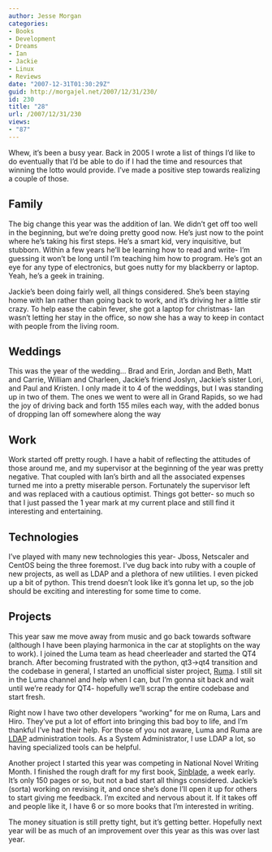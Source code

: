 ```yaml
---
author: Jesse Morgan
categories:
- Books
- Development
- Dreams
- Ian
- Jackie
- Linux
- Reviews
date: "2007-12-31T01:30:29Z"
guid: http://morgajel.net/2007/12/31/230/
id: 230
title: "28"
url: /2007/12/31/230
views:
- "87"
---
```


Whew, it’s been a busy year. Back in 2005 I wrote a list of things I’d like to do eventually that I’d be able to do if I had the time and resources that winning the lotto would provide. I’ve made a positive step towards realizing a couple of those.

## Family

The big change this year was the addition of Ian. We didn’t get off too well in the beginning, but we’re doing pretty good now. He’s just now to the point where he’s taking his first steps. He’s a smart kid, very inquisitive, but stubborn. Within a few years he’ll be learning how to read and write- I’m guessing it won’t be long until I’m teaching him how to program. He’s got an eye for any type of electronics, but goes nutty for my blackberry or laptop. Yeah, he’s a geek in training.

Jackie’s been doing fairly well, all things considered. She’s been staying home with Ian rather than going back to work, and it’s driving her a little stir crazy. To help ease the cabin fever, she got a laptop for christmas- Ian wasn’t letting her stay in the office, so now she has a way to keep in contact with people from the living room.

## Weddings

This was the year of the wedding… Brad and Erin, Jordan and Beth, Matt and Carrie, William and Charleen, Jackie’s friend Joslyn, Jackie’s sister Lori, and Paul and Kristen. I only made it to 4 of the weddings, but I was standing up in two of them. The ones we went to were all in Grand Rapids, so we had the joy of driving back and forth 155 miles each way, with the added bonus of dropping Ian off somewhere along the way

## Work

Work started off pretty rough. I have a habit of reflecting the attitudes of those around me, and my supervisor at the beginning of the year was pretty negative. That coupled with Ian’s birth and all the associated expenses turned me into a pretty miserable person. Fortunately the supervisor left and was replaced with a cautious optimist. Things got better- so much so that I just passed the 1 year mark at my current place and still find it interesting and entertaining.

## Technologies

I’ve played with many new technologies this year- Jboss, Netscaler and CentOS being the three foremost. I’ve dug back into ruby with a couple of new projects, as well as LDAP and a plethora of new utilities. I even picked up a bit of python. This trend doesn’t look like it’s gonna let up, so the job should be exciting and interesting for some time to come.

## Projects

This year saw me move away from music and go back towards software (although I have been playing harmonica in the car at stoplights on the way to work). I joined the Luma team as head cheerleader and started the QT4 branch. After becoming frustrated with the python, qt3-&gt;qt4 transition and the codebase in general, I started an unofficial sister project, [Ruma](http://rubyforge.org/projects/ruma/). I still sit in the Luma channel and help when I can, but I’m gonna sit back and wait until we’re ready for QT4- hopefully we’ll scrap the entire codebase and start fresh.

Right now I have two other developers “working” for me on Ruma, Lars and Hiro. They’ve put a lot of effort into bringing this bad boy to life, and I’m thankful I’ve had their help. For those of you not aware, Luma and Ruma are [LDAP](http://en.wikipedia.org/wiki/LDAP) administration tools. As a System Administrator, I use LDAP a lot, so having specialized tools can be helpful.

Another project I started this year was competing in National Novel Writing Month. I finished the rough draft for my first book, [Sinblade](http://www.nanowrimo.org/eng/user/243541""), a week early. It’s only 150 pages or so, but not a bad start all things considered. Jackie’s (sorta) working on revising it, and once she’s done I’ll open it up for others to start giving me feedback. I’m excited and nervous about it. If it takes off and people like it, I have 6 or so more books that I’m interested in writing.

The money situation is still pretty tight, but it’s getting better. Hopefully next year will be as much of an improvement over this year as this was over last year.